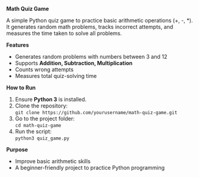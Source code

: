 **Math Quiz Game**

A simple Python quiz game to practice basic arithmetic operations (+, -, *). It generates random math problems, tracks incorrect attempts, and measures the time taken to solve all problems.

**Features**  
- Generates random problems with numbers between 3 and 12  
- Supports **Addition, Subtraction, Multiplication**  
- Counts wrong attempts  
- Measures total quiz-solving time  

**How to Run**  
1. Ensure **Python 3** is installed.  
2. Clone the repository:  
  `git clone https://github.com/yourusername/math-quiz-game.git`  
3. Go to the project folder:  
  `cd math-quiz-game`  
4. Run the script:  
  `python3 quiz_game.py`  

**Purpose**  
- Improve basic arithmetic skills  
- A beginner-friendly project to practice Python programming  
